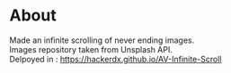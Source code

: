 # About

Made an infinite scrolling of never ending images.\
Images repository taken from Unsplash API.\
Delpoyed in : https://hackerdx.github.io/AV-Infinite-Scroll
